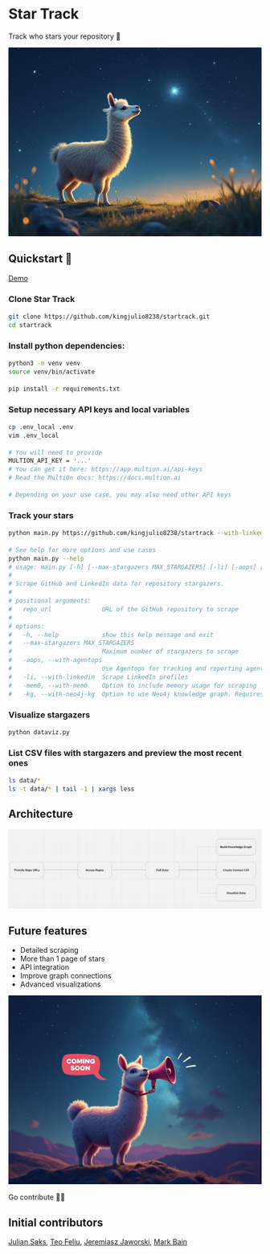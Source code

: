 # Star Track
Track who stars your repository 👀

<p align="center">
  <img alt="llama_track" src="https://github.com/kingjulio8238/startrack/blob/main/assets/llama-track.png?raw=true">
</p>

## Quickstart 🏁
[Demo](https://www.loom.com/share/7027cd1849694349b1114d6f79904e9a?sid=224f5b20-14b0-4f89-9ba6-3604c08befa2)

### Clone Star Track 

```bash
git clone https://github.com/kingjulio8238/startrack.git
cd startrack
```

### Install python dependencies: 
```bash
python3 -m venv venv
source venv/bin/activate

pip install -r requirements.txt
```

### Setup necessary API keys and local variables
```bash
cp .env_local .env
vim .env_local

# You will need to provide
MULTION_API_KEY = '...'
# You can get it here: https://app.multion.ai/api-keys
# Read the MultiOn docs: https://docs.multion.ai

# Depending on your use case, you may also need other API keys
```

### Track your stars 
```bash
python main.py https://github.com/kingjulio8238/startrack --with-linkedin

# See help for more options and use cases
python main.py --help
# usage: main.py [-h] [--max-stargazers MAX_STARGAZERS] [-li] [-aops] [-mem0] [-kg] repo_url
# 
# Scrape GitHub and LinkedIn data for repository stargazers.
# 
# positional arguments:
#   repo_url              URL of the GitHub repository to scrape
# 
# options:
#   -h, --help            show this help message and exit
#   --max-stargazers MAX_STARGAZERS
#                         Maximum number of stargazers to scrape
#   -aops, --with-agentops
#                         Use Agentops for tracking and reporting agents' actions
#   -li, --with-linkedin  Scrape LinkedIn profiles
#   -mem0, --with-mem0    Option to include memory usage for scraping
#   -kg, --with-neo4j-kg  Option to use Neo4j knowledge graph. Requires --with-mem0
```

### Visualize stargazers 
```bash
python dataviz.py
```

### List CSV files with stargazers and preview the most recent ones 
```bash
ls data/*
ls -t data/* | tail -1 | xargs less
```

## Architecture 
<p align="center">
  <img alt="star_track_architecture" src="https://github.com/kingjulio8238/startrack/blob/main/assets/architecture-final.png?raw=true">
</p>

## Future features  
- Detailed scraping
- More than 1 page of stars 
- API integration 
- Improve graph connections 
- Advanced visualizations

<p align="center">
  <img alt="coming_soon" src="https://github.com/kingjulio8238/startrack/blob/main/assets/coming-soon.png?raw=true">
</p>


Go contribute 🫡🚢

## Initial contributors 
[Julian Saks](https://www.linkedin.com/in/juliansaks/), [Teo Feliu](http://linkedin.com/in/teofeliu), [Jeremiasz Jaworski](https://www.linkedin.com/in/jeremiasz-j), [Mark Bain](https://www.linkedin.com/in/markmbain/)
